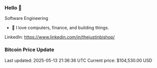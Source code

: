 ### Hello 🤙  

Software Engineering

- 🔭 I love computers, finance, and building things.
  
LinkedIn: https://www.linkedin.com/in/thejustinbishop/  


























































### Bitcoin Price Update
Last updated: 2025-05-13 21:36:36 UTC
Current price: $104,530.00 USD
